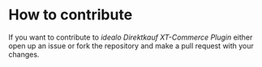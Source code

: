 # How to contribute
If you want to contribute to *idealo Direktkauf XT-Commerce Plugin* either open up an issue or fork the repository and make a pull request with your changes.
